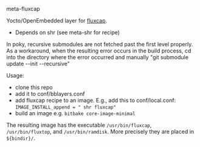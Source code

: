 meta-fluxcap

Yocto/OpenEmbedded layer for [fluxcap](https://github.com/troydhanson/fluxcap).

* Depends on shr (see meta-shr for recipe)

In poky, recursive submodules are not fetched past the first level properly. As a workaround,
when the resulting error occurs in the build process, cd into the directory where the error
occurred and manually "git submodule update --init --recursive"

Usage:

* clone this repo
* add it to conf/bblayers.conf
* add fluxcap recipe to an image. E.g., add this to conf/local.conf: `IMAGE_INSTALL_append = " shr fluxcap"`
* build an image e.g. `bitbake core-image-minimal`

The resulting image has the executable `/usr/bin/fluxcap`, `/usr/bin/fluxtop`,
and `/usr/bin/ramdisk`.  More precisely they are placed in `${bindir}/`.

